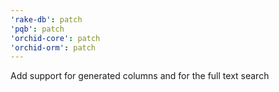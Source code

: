 ```yaml
---
'rake-db': patch
'pqb': patch
'orchid-core': patch
'orchid-orm': patch
---
```


Add support for generated columns and for the full text search
